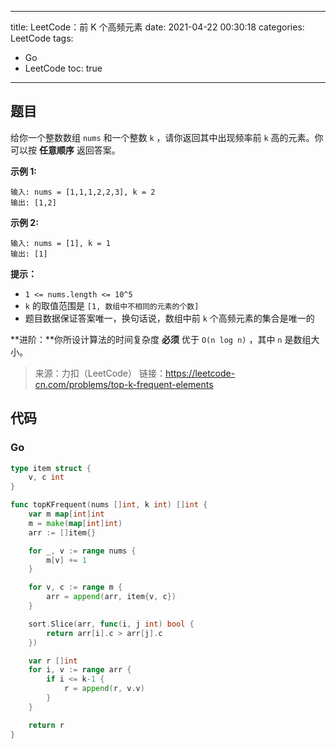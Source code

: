 ----
title: LeetCode：前 K 个高频元素
date: 2021-04-22 00:30:18
categories: LeetCode
tags: 
- Go
- LeetCode
toc: true
----

## 题目

给你一个整数数组 `nums` 和一个整数 `k` ，请你返回其中出现频率前 `k` 高的元素。你可以按 **任意顺序** 返回答案。

**示例 1:**

```
输入: nums = [1,1,1,2,2,3], k = 2
输出: [1,2]
```

**示例 2:**

```
输入: nums = [1], k = 1
输出: [1]
```

<!-- more -->

**提示：**

- `1 <= nums.length <= 10^5`
- `k` 的取值范围是 `[1, 数组中不相同的元素的个数]`
- 题目数据保证答案唯一，换句话说，数组中前 `k` 个高频元素的集合是唯一的
 

**进阶：**你所设计算法的时间复杂度 **必须** 优于 `O(n log n)` ，其中 `n` 是数组大小。

> 来源：力扣（LeetCode）
> 链接：https://leetcode-cn.com/problems/top-k-frequent-elements

## 代码

### Go

```go
type item struct {
	v, c int
}

func topKFrequent(nums []int, k int) []int {
	var m map[int]int
	m = make(map[int]int)
	arr := []item{}

	for _, v := range nums {
		m[v] += 1
	}

	for v, c := range m {
		arr = append(arr, item{v, c})
	}

	sort.Slice(arr, func(i, j int) bool {
		return arr[i].c > arr[j].c
	})

	var r []int
	for i, v := range arr {
		if i <= k-1 {
			r = append(r, v.v)
		}
	}

	return r
}
```